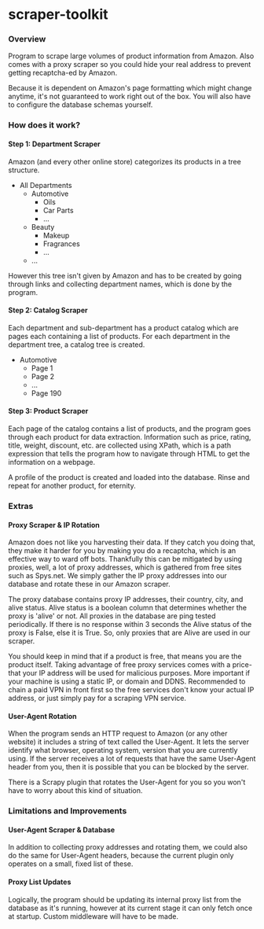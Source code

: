 # scraper-toolkit

### Overview
Program to scrape large volumes of product information from Amazon. Also comes with a proxy scraper so you could hide your real address to prevent getting recaptcha-ed by Amazon.

Because it is dependent on Amazon's page formatting which might change anytime, it's not guaranteed to work right out of the box. You will also have to configure the database schemas yourself.

### How does it work?
#### Step 1: Department Scraper
Amazon (and every other online store) categorizes its products in a tree structure.

* All Departments
  * Automotive
    * Oils
    * Car Parts
    * ...
  * Beauty
    * Makeup
    * Fragrances
    * ...
  * ...
  
However this tree isn't given by Amazon and has to be created by going through links and collecting department names, which is done by the program. 

#### Step 2: Catalog Scraper
Each department and sub-department has a product catalog which are pages each containing a list of products. For each department in the department tree, a catalog tree is created.
* Automotive
  * Page 1
  * Page 2
  * ...
  * Page 190
  
#### Step 3: Product Scraper
Each page of the catalog contains a list of products, and the program goes through each product for data extraction. Information such as price, rating, title, weight, discount, etc. are collected using XPath, which is a path expression that tells the program how to navigate through HTML to get the information on a webpage.

A profile of the product is created and loaded into the database. Rinse and repeat for another product, for eternity.

### Extras
#### Proxy Scraper & IP Rotation
Amazon does not like you harvesting their data. If they catch you doing that, they make it harder for you by making you do a recaptcha, which is an effective way to ward off bots. Thankfully this can be mitigated by using proxies, well, a lot of proxy addresses, which is gathered from free sites such as Spys.net. We simply gather the IP proxy addresses into our database and rotate these in our Amazon scraper. 

The proxy database contains proxy IP addresses, their country, city, and alive status. Alive status is a boolean column that determines whether the proxy is 'alive' or not. All proxies in the database are ping tested periodically. If there is no response within 3 seconds the Alive status of the proxy is False, else it is True. So, only proxies that are Alive are used in our scraper.

You should keep in mind that if a product is free, that means you are the product itself. Taking advantage of free proxy services comes with a price- that your IP address will be used for malicious purposes. More important if your machine is using a static IP, or domain and DDNS. Recommended to chain a paid VPN in front first so the free services don't know your actual IP address, or just simply pay for a scraping VPN service.

#### User-Agent Rotation
When the program sends an HTTP request to Amazon (or any other website) it includes a string of text called the User-Agent. It lets the server identify what browser, operating system, version that you are currently using. If the server receives a lot of requests that have the same User-Agent header from you, then it is possible that you can be blocked by the server.

There is a Scrapy plugin that rotates the User-Agent for you so you won't have to worry about this kind of situation.

### Limitations and Improvements
#### User-Agent Scraper & Database
In addition to collecting proxy addresses and rotating them, we could also do the same for User-Agent headers, because the current plugin only operates on a small, fixed list of these.

#### Proxy List Updates
Logically, the program should be updating its internal proxy list from the database as it's running, however at its current stage it can only fetch once at startup. Custom middleware will have to be made.
